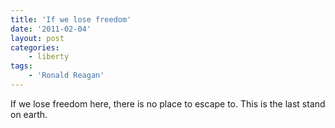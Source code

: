 ```yaml
---
title: 'If we lose freedom'
date: '2011-02-04'
layout: post
categories:
    - liberty
tags:
    - 'Ronald Reagan'
---
```


If we lose freedom here, there is no place to escape to. This is the last stand on earth.